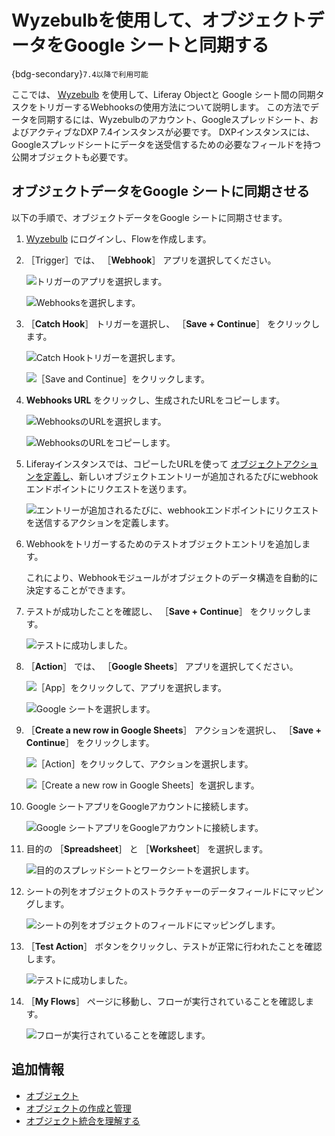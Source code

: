 # Wyzebulbを使用して、オブジェクトデータをGoogle シートと同期する

{bdg-secondary}`7.4以降で利用可能`

ここでは、 [Wyzebulb](https://www.wyzebulb.com/) を使用して、Liferay Objectと Google シート間の同期タスクをトリガーするWebhooksの使用方法について説明します。 この方法でデータを同期するには、Wyzebulbのアカウント、Googleスプレッドシート、およびアクティブなDXP 7.4インスタンスが必要です。 DXPインスタンスには、Googleスプレッドシートにデータを送受信するための必要なフィールドを持つ公開オブジェクトも必要です。

## オブジェクトデータをGoogle シートに同期させる

以下の手順で、オブジェクトデータをGoogle シートに同期させます。

1. [Wyzebulb](https://www.wyzebulb.com/) にログインし、Flowを作成します。

1. ［Trigger］では、 ［**Webhook**］ アプリを選択してください。

    ![トリガーのアプリを選択します。](./using-wyzebulb-to-sync-object-data-with-google-sheets/images/01.png)

    ![Webhooksを選択します。](./using-wyzebulb-to-sync-object-data-with-google-sheets/images/02.png)

1. ［**Catch Hook**］ トリガーを選択し、 ［**Save + Continue**］ をクリックします。

    ![Catch Hookトリガーを選択します。](./using-wyzebulb-to-sync-object-data-with-google-sheets/images/03.png)

    ![［Save and Continue］をクリックします。](./using-wyzebulb-to-sync-object-data-with-google-sheets/images/04.png)

1. **Webhooks URL** をクリックし、生成されたURLをコピーします。

    ![WebhooksのURLを選択します。](./using-wyzebulb-to-sync-object-data-with-google-sheets/images/05.png)

    ![WebhooksのURLをコピーします。](./using-wyzebulb-to-sync-object-data-with-google-sheets/images/06.png)

1. Liferayインスタンスでは、コピーしたURLを使って [オブジェクトアクションを定義し](../../creating-and-managing-objects/actions/defining-object-actions.md)、新しいオブジェクトエントリーが追加されるたびにwebhookエンドポイントにリクエストを送ります。

    ![エントリーが追加されるたびに、webhookエンドポイントにリクエストを送信するアクションを定義します。](./using-wyzebulb-to-sync-object-data-with-google-sheets/images/07.png)

1. Webhookをトリガーするためのテストオブジェクトエントリを追加します。

   これにより、Webhookモジュールがオブジェクトのデータ構造を自動的に決定することができます。

1. テストが成功したことを確認し、 ［**Save + Continue**］ をクリックします。

    ![テストに成功しました。](./using-wyzebulb-to-sync-object-data-with-google-sheets/images/08.png)

1. ［**Action**］ では、 ［**Google Sheets**］ アプリを選択してください。

    ![［App］をクリックして、アプリを選択します。](./using-wyzebulb-to-sync-object-data-with-google-sheets/images/09.png)

    ![Google シートを選択します。](./using-wyzebulb-to-sync-object-data-with-google-sheets/images/10.png)

1. ［**Create a new row in Google Sheets**］ アクションを選択し、 ［**Save + Continue**］ をクリックします。

    ![［Action］をクリックして、アクションを選択します。](./using-wyzebulb-to-sync-object-data-with-google-sheets/images/11.png)

    ![［Create a new row in Google Sheets］を選択します。](./using-wyzebulb-to-sync-object-data-with-google-sheets/images/12.png)

1. Google シートアプリをGoogleアカウントに接続します。

    ![Google シートアプリをGoogleアカウントに接続します。](./using-wyzebulb-to-sync-object-data-with-google-sheets/images/13.png)

1. 目的の ［**Spreadsheet**］ と ［**Worksheet**］ を選択します。

    ![目的のスプレッドシートとワークシートを選択します。](./using-wyzebulb-to-sync-object-data-with-google-sheets/images/14.png)

1. シートの列をオブジェクトのストラクチャーのデータフィールドにマッピングします。

    ![シートの列をオブジェクトのフィールドにマッピングします。](./using-wyzebulb-to-sync-object-data-with-google-sheets/images/15.png)

1. ［**Test Action**］ ボタンをクリックし、テストが正常に行われたことを確認します。

    ![テストに成功しました。](./using-wyzebulb-to-sync-object-data-with-google-sheets/images/16.png)

1. ［**My Flows**］ ページに移動し、フローが実行されていることを確認します。

    ![フローが実行されていることを確認します。](./using-wyzebulb-to-sync-object-data-with-google-sheets/images/17.png)

## 追加情報

* [オブジェクト](../../../objects.md)
* [オブジェクトの作成と管理](../../creating-and-managing-objects.md)
* [オブジェクト統合を理解する](../../understanding-object-integrations.md)